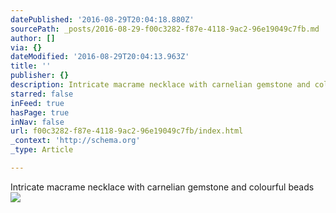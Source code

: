 ```yaml
---
datePublished: '2016-08-29T20:04:18.880Z'
sourcePath: _posts/2016-08-29-f00c3282-f87e-4118-9ac2-96e19049c7fb.md
author: []
via: {}
dateModified: '2016-08-29T20:04:13.963Z'
title: ''
publisher: {}
description: Intricate macrame necklace with carnelian gemstone and colourful beads
starred: false
inFeed: true
hasPage: true
inNav: false
url: f00c3282-f87e-4118-9ac2-96e19049c7fb/index.html
_context: 'http://schema.org'
_type: Article

---
```

Intricate macrame necklace with carnelian gemstone and colourful beads
![](https://the-grid-user-content.s3-us-west-2.amazonaws.com/ed79efcc-5cbe-4b0f-b9b6-7641da088282.jpg)